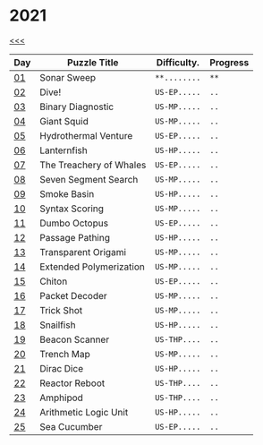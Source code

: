 # 2021

[<<<](../README.md)

| Day                   | Puzzle Title                                  | Difficulty.  | Progress |
|-----------------------|-----------------------------------------------|--------------|----------|
| [01](./d01/README.md) | Sonar Sweep                                   | `**........` | `**`     |
| [02](./d02/README.md) | Dive!                                         | `US-EP.....` | `..`     |
| [03](./d03/README.md) | Binary Diagnostic                             | `US-MP.....` | `..`     |
| [04](./d04/README.md) | Giant Squid                                   | `US-MP.....` | `..`     |
| [05](./d05/README.md) | Hydrothermal Venture                          | `US-EP.....` | `..`     |
| [06](./d06/README.md) | Lanternfish                                   | `US-HP.....` | `..`     |
| [07](./d07/README.md) | The Treachery of Whales                       | `US-EP.....` | `..`     |
| [08](./d08/README.md) | Seven Segment Search                          | `US-MP.....` | `..`     |
| [09](./d09/README.md) | Smoke Basin                                   | `US-HP.....` | `..`     |
| [10](./d10/README.md) | Syntax Scoring                                | `US-MP.....` | `..`     |
| [11](./d11/README.md) | Dumbo Octopus                                 | `US-EP.....` | `..`     |
| [12](./d12/README.md) | Passage Pathing                               | `US-HP.....` | `..`     |
| [13](./d13/README.md) | Transparent Origami                           | `US-MP.....` | `..`     |
| [14](./d14/README.md) | Extended Polymerization                       | `US-MP.....` | `..`     |
| [15](./d15/README.md) | Chiton                                        | `US-EP.....` | `..`     |
| [16](./d16/README.md) | Packet Decoder                                | `US-MP.....` | `..`     |
| [17](./d17/README.md) | Trick Shot                                    | `US-MP.....` | `..`     |
| [18](./d18/README.md) | Snailfish                                     | `US-HP.....` | `..`     |
| [19](./d19/README.md) | Beacon Scanner                                | `US-THP....` | `..`     |
| [20](./d20/README.md) | Trench Map                                    | `US-MP.....` | `..`     |
| [21](./d21/README.md) | Dirac Dice                                    | `US-HP.....` | `..`     |
| [22](./d22/README.md) | Reactor Reboot                                | `US-THP....` | `..`     |
| [23](./d23/README.md) | Amphipod                                      | `US-THP....` | `..`     |
| [24](./d24/README.md) | Arithmetic Logic Unit                         | `US-HP.....` | `..`     |
| [25](./d25/README.md) | Sea Cucumber                                  | `US-EP.....` | `..`     |

